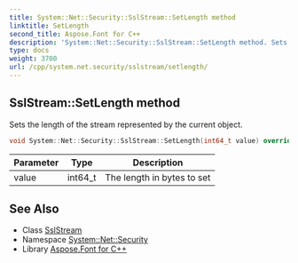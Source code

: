 ```yaml
---
title: System::Net::Security::SslStream::SetLength method
linktitle: SetLength
second_title: Aspose.Font for C++
description: 'System::Net::Security::SslStream::SetLength method. Sets the length of the stream represented by the current object in C++.'
type: docs
weight: 3700
url: /cpp/system.net.security/sslstream/setlength/
---
```

## SslStream::SetLength method


Sets the length of the stream represented by the current object.

```cpp
void System::Net::Security::SslStream::SetLength(int64_t value) override
```


| Parameter | Type | Description |
| --- | --- | --- |
| value | int64_t | The length in bytes to set |

## See Also

* Class [SslStream](../)
* Namespace [System::Net::Security](../../)
* Library [Aspose.Font for C++](../../../)
